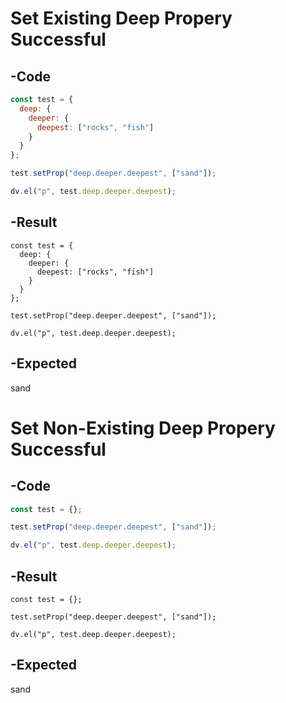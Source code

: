 # Set Existing Deep Propery Successful
## -Code
```js
const test = {
  deep: {
    deeper: {
      deepest: ["rocks", "fish"]
    }
  }
};

test.setProp("deep.deeper.deepest", ["sand"]);

dv.el("p", test.deep.deeper.deepest);
```
## -Result
```dataviewjs
const test = {
  deep: {
    deeper: {
      deepest: ["rocks", "fish"]
    }
  }
};

test.setProp("deep.deeper.deepest", ["sand"]);

dv.el("p", test.deep.deeper.deepest);
```
## -Expected
sand
# Set Non-Existing Deep Propery Successful
## -Code
```js
const test = {};

test.setProp("deep.deeper.deepest", ["sand"]);

dv.el("p", test.deep.deeper.deepest);
```
## -Result
```dataviewjs
const test = {};

test.setProp("deep.deeper.deepest", ["sand"]);

dv.el("p", test.deep.deeper.deepest);
```
## -Expected
sand